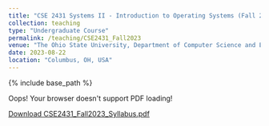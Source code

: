 ```yaml
---
title: "CSE 2431 Systems II - Introduction to Operating Systems (Fall 2023)"
collection: teaching
type: "Undergraduate Course"
permalink: /teaching/CSE2431_Fall2023
venue: "The Ohio State University, Department of Computer Science and Engineering"
date: 2023-08-22
location: "Columbus, OH, USA"
---
```


{% include base_path %}

<div>
	<!-- <embed src="{{ "CSE2431_Fall2023_Syllabus.pdf" | prepend: "/files/" | prepend: base_path }}" type="application/pdf" width="100%" height="100%"> -->
	<object data="{{ "CSE2431_Fall2023_Syllabus.pdf" | prepend: "/files/" | prepend: base_path }}" type="application/pdf" width="100%" height="100%">
		<p>Oops! Your browser doesn't support PDF loading!</p>
		<p><a href="{{ "CSE2431_Fall2023_Syllabus.pdf" | prepend: "/files/" | prepend: base_path }}">Download CSE2431_Fall2023_Syllabus.pdf</a></p>
	</object>
</div>

